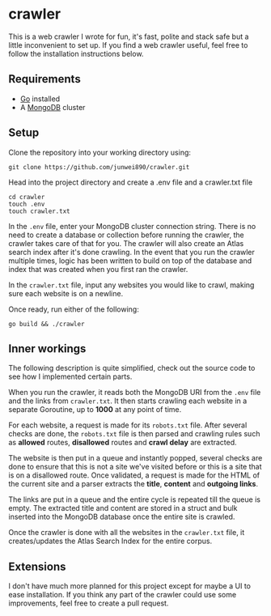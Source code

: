 # crawler
This is a web crawler I wrote for fun, it's fast, polite and stack safe but a little inconvenient to set up. If you find a web crawler useful, feel free to follow the installation instructions below.

## Requirements
- [Go](https://go.dev/doc/install) installed
- A [MongoDB](https://www.mongodb.com/docs/atlas/getting-started/) cluster

## Setup
Clone the repository into your working directory using:
```
git clone https://github.com/junwei890/crawler.git
```

Head into the project directory and create a .env file and a crawler.txt file
```
cd crawler
touch .env
touch crawler.txt
```

In the `.env` file, enter your MongoDB cluster connection string. There is no need to create a database or collection before running the crawler, the crawler takes care of that for you. The crawler will also create an Atlas search index after it's done crawling. In the event that you run the crawler multiple times, logic has been written to build on top of the database and index that was created when you first ran the crawler.

In the `crawler.txt` file, input any websites you would like to crawl, making sure each website is on a newline.

Once ready, run either of the following:
```
go build && ./crawler
```

## Inner workings
The following description is quite simplified, check out the source code to see how I implemented certain parts.

When you run the crawler, it reads both the MongoDB URI from the `.env` file and the links from `crawler.txt`. It then starts crawling each website in a separate Goroutine, up to **1000** at any point of time.

For each website, a request is made for its `robots.txt` file. After several checks are done, the `robots.txt` file is then parsed and crawling rules such as **allowed** routes, **disallowed** routes and **crawl delay** are extracted.

The website is then put in a queue and instantly popped, several checks are done to ensure that this is not a site we've visited before or this is a site that is on a disallowed route. Once validated, a request is made for the HTML of the current site and a parser extracts the **title**, **content** and **outgoing links**.

The links are put in a queue and the entire cycle is repeated till the queue is empty. The extracted title and content are stored in a struct and bulk inserted into the MongoDB database once the entire site is crawled.

Once the crawler is done with all the websites in the `crawler.txt` file, it creates/updates the Atlas Search Index for the entire corpus.

## Extensions
I don't have much more planned for this project except for maybe a UI to ease installation. If you think any part of the crawler could use some improvements, feel free to create a pull request.
